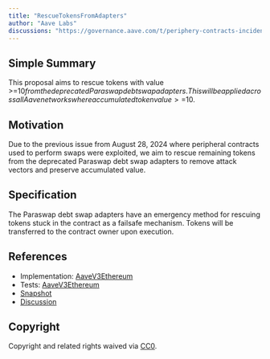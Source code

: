```yaml
---
title: "RescueTokensFromAdapters"
author: "Aave Labs"
discussions: "https://governance.aave.com/t/periphery-contracts-incident-august-28-2024/18821"
---
```


## Simple Summary

This proposal aims to rescue tokens with value >=$10 from the deprecated Paraswap debt swap adapters. This will be applied across all Aave networks where accumulated token value >=$10.

## Motivation

Due to the previous issue from August 28, 2024 where peripheral contracts used to perform swaps were exploited, we aim to rescue remaining tokens from the deprecated Paraswap debt swap adapters to remove attack vectors and preserve accumulated value.

## Specification

The Paraswap debt swap adapters have an emergency method for rescuing tokens stuck in the contract as a failsafe mechanism. Tokens will be transferred to the contract owner upon execution.

## References

- Implementation: [AaveV3Ethereum](https://github.com/bgd-labs/aave-proposals-v3/blob/main/src/20240916_Multi_RescueTokensFromAdapters/AaveV3Ethereum_RescueTokensFromAdapters_20240916.sol)
- Tests: [AaveV3Ethereum](https://github.com/bgd-labs/aave-proposals-v3/blob/main/src/20240916_Multi_RescueTokensFromAdapters/AaveV3Ethereum_RescueTokensFromAdapters_20240916.t.sol)
- [Snapshot](TODO)
- [Discussion](https://governance.aave.com/t/periphery-contracts-incident-august-28-2024/18821)

## Copyright

Copyright and related rights waived via [CC0](https://creativecommons.org/publicdomain/zero/1.0/).
